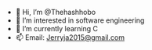 - 👋 Hi, I’m @Thehashhobo
- 👀 I’m interested in software engineering 
- 🌱 I’m currently learning C
- 📫 Email: Jerryja2015@gmail.com


<!---
Thehashhobo/Thehashhobo is a ✨ special ✨ repository because its `README.md` (this file) appears on your GitHub profile.
You can click the Preview link to take a look at your changes.
--->
